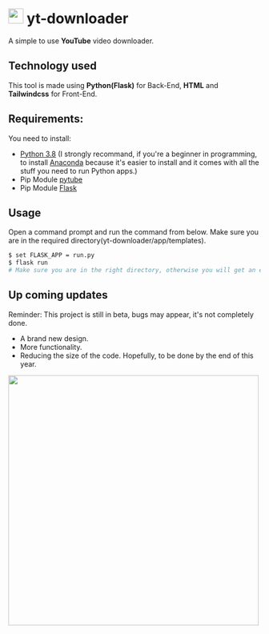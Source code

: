 # <img src="https://i.imgur.com/vRz9BFk.png" width="30px"> yt-downloader

A simple to use **YouTube** video downloader.
## Technology used
This tool is made using **Python(Flask)** for Back-End, **HTML** and **Tailwindcss** for Front-End.

## Requirements:
You need to install:
* [Python 3.8](https://www.python.org/) (I strongly recommand, if you're a beginner in programming, to install [Anaconda](https://www.anaconda.com/products/individual) because it's easier to install and it comes with all the stuff you need to run Python apps.)
* Pip Module [pytube](https://pypi.org/project/pytube/)
* Pip Module [Flask](https://pypi.org/project/Flask/)


## Usage
Open a command prompt and run the command from below. Make sure you are in the required directory(yt-downloader/app/templates).
```bash
$ set FLASK_APP = run.py
$ flask run
# Make sure you are in the right directory, otherwise you will get an error.
```

## Up coming updates
Reminder: This project is still in beta, bugs may appear, it's not completely done. 
* A brand new design.
* More functionality.
* Reducing the size of the code.
Hopefully, to be done by the end of this year.

 
<img src = "https://duck1337.is-inside.me/bXc7qriI.png" width = "500px">


